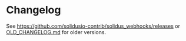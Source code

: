 # Changelog

See https://github.com/solidusio-contrib/solidus_webhooks/releases or [OLD_CHANGELOG.md](OLD_CHANGELOG.md) for older versions.

